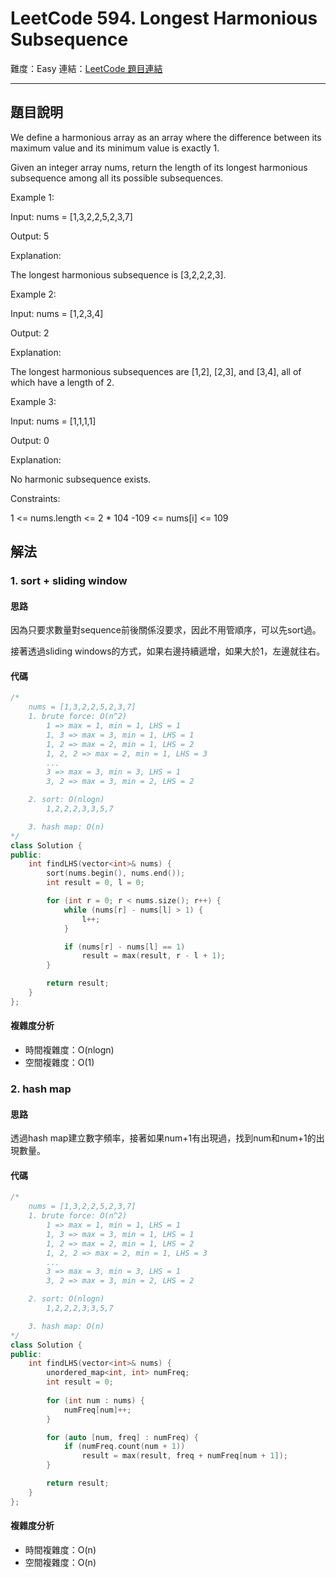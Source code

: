 # LeetCode 594. Longest Harmonious Subsequence

難度：Easy
連結：[LeetCode 題目連結](https://leetcode.com/problems/longest-harmonious-subsequence/description/)

---

## 題目說明
    
We define a harmonious array as an array where the difference between its maximum value and its minimum value is exactly 1.

Given an integer array nums, return the length of its longest harmonious subsequence among all its possible subsequences.

 

Example 1:

Input: nums = [1,3,2,2,5,2,3,7]

Output: 5

Explanation:

The longest harmonious subsequence is [3,2,2,2,3].

Example 2:

Input: nums = [1,2,3,4]

Output: 2

Explanation:

The longest harmonious subsequences are [1,2], [2,3], and [3,4], all of which have a length of 2.

Example 3:

Input: nums = [1,1,1,1]

Output: 0

Explanation:

No harmonic subsequence exists.

 

Constraints:

1 <= nums.length <= 2 * 104
-109 <= nums[i] <= 109

## 解法
### 1. sort + sliding window
#### 思路

因為只要求數量對sequence前後關係沒要求，因此不用管順序，可以先sort過。

接著透過sliding windows的方式，如果右邊持續遞增，如果大於1，左邊就往右。

#### 代碼
```c++
/*
    nums = [1,3,2,2,5,2,3,7]
    1. brute force: O(n^2)
        1 => max = 1, min = 1, LHS = 1
        1, 3 => max = 3, min = 1, LHS = 1
        1, 2 => max = 2, min = 1, LHS = 2
        1, 2, 2 => max = 2, min = 1, LHS = 3
        ...
        3 => max = 3, min = 3, LHS = 1
        3, 2 => max = 3, min = 2, LHS = 2

    2. sort: O(nlogn)
        1,2,2,2,3,3,5,7

    3. hash map: O(n)
*/
class Solution {
public:
    int findLHS(vector<int>& nums) {
        sort(nums.begin(), nums.end());
        int result = 0, l = 0;

        for (int r = 0; r < nums.size(); r++) {
            while (nums[r] - nums[l] > 1) {
                l++;
            }

            if (nums[r] - nums[l] == 1)
                result = max(result, r - l + 1);
        }

        return result;
    }
};
```

#### 複雜度分析

- 時間複雜度：O(nlogn)
- 空間複雜度：O(1)

### 2. hash map
#### 思路

透過hash map建立數字頻率，接著如果num+1有出現過，找到num和num+1的出現數量。

#### 代碼
```c++
/*
    nums = [1,3,2,2,5,2,3,7]
    1. brute force: O(n^2)
        1 => max = 1, min = 1, LHS = 1
        1, 3 => max = 3, min = 1, LHS = 1
        1, 2 => max = 2, min = 1, LHS = 2
        1, 2, 2 => max = 2, min = 1, LHS = 3
        ...
        3 => max = 3, min = 3, LHS = 1
        3, 2 => max = 3, min = 2, LHS = 2

    2. sort: O(nlogn)
        1,2,2,2,3,3,5,7

    3. hash map: O(n)
*/
class Solution {
public:
    int findLHS(vector<int>& nums) {
        unordered_map<int, int> numFreq;
        int result = 0;
        
        for (int num : nums) {
            numFreq[num]++;
        }

        for (auto [num, freq] : numFreq) {
            if (numFreq.count(num + 1))
                result = max(result, freq + numFreq[num + 1]);
        }

        return result;
    }
};
```

#### 複雜度分析

- 時間複雜度：O(n)
- 空間複雜度：O(n)
